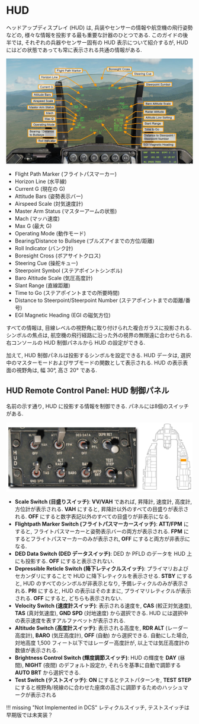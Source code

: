 # HUD

ヘッドアップディスプレイ (HUD) は, 兵装やセンサーの情報や航空機の飛行姿勢などの, 様々な情報を投影する最も重要な計器のひとつである.
このガイドの後半では, それぞれの兵器やセンサー固有の HUD 表示について紹介するが, HUD にはどの状態であっても常に表示される共通の情報がある.

![dcs59-hud_symbols](../images/dcs59-hud_symbols.jpg)

- Flight Path Marker (フライトパスマーカー)
- Horizon Line (水平線)
- Current G (現在の G)
- Attitude Bars (姿勢表示バー)
- Airspeed Scale (対気速度計)
- Master Arm Status (マスターアームの状態)
- Mach (マッハ速度)
- Max G (最大 G)
- Operating Mode (動作モード)
- Bearing/Distance to Bullseye (ブルズアイまでの方位/距離)
- Roll Indicator (バンク計)
- Boresight Cross (ボアサイトクロス)
- Steering Cue (操舵キュー)
- Steerpoint Symbol (ステアポイントシンボル)
- Baro Altitude Scale (気圧高度計)
- Slant Range (直線距離)
- Time to Go (ステアポイントまでの所要時間)
- Distance to Steerpoint/Steerpoint Number (ステアポイントまでの距離/番号)
- EGI Magnetic Heading (EGI の磁気方位)

すべての情報は, 目線レベルの視野角に取り付けられた複合ガラスに投影される.
シンボルの焦点は, 航空機の飛行経路に沿った外の視界の無限遠に合わせられる.
右コンソールの HUD 制御パネルから HUD の設定ができる.

加えて, HUD 制御パネルは投影するシンボルを設定できる.
HUD データは, 選択中のマスターモードおよびサブモードの関数として表示される.
HUD の表示表面の視野角は, 幅 30°, 高さ 20° である.

## HUD Remote Control Panel: HUD 制御パネル

名前の示す通り, HUD に投影する情報を制御できる.
パネルには8個のスイッチがある.

![dcs60-hud_panel](../images/dcs60-hud_panel.jpg)

- **Scale Switch (目盛りスイッチ)**: **VV/VAH** であれば, 昇降計, 速度計, 高度計, 方位計が表示される. **VAH** にすると, 昇降計以外のすべての目盛りが表示される. **OFF** にすると数字表記以外のすべての目盛りが非表示になる.
- **Flightpath Marker Switch (フライトパスマーカースイッチ)**: **ATT/FPM** にすると, フライトパスマーカーと姿勢表示バーの両方が表示される. **FPM** にするとフライトパスマーカーのみが表示され, **OFF** にすると両方が非表示になる.
- **DED Data Switch (DED データスイッチ)**: DED か PFLD のデータを HUD 上にも投影する. **OFF** にすると表示されない.
- **Depressible Reticle Switch (降下レティクルスイッチ)**: プライマリおよびセカンダリにすることで HUD に降下レティクルを表示させる. **STBY** にすると, HUD のすべてのシンボルが非表示となり, 予備レティクルのみが表示される. **PRI** にすると, HUD の表示はそのままに, プライマリレティクルが表示される. **OFF** にすると, どちらも表示されない.
- **Velocity Switch (速度計スイッチ)**: 表示される速度を, **CAS** (較正対気速度), **TAS** (真対気速度), **GND SPD** (対地速度) から選択できる. HUD には選択中の表示速度を表すアルファベットが表示される.
- **Altitude Switch (高度計スイッチ)**: 表示される高度を, **RDR ALT** (レーダー高度計), **BARO** (気圧高度計), **OFF** (自動) から選択できる. 自動にした場合, 対地高度 1,500 フィート以下ではレーダー高度計が, 以上では気圧高度計の数値が表示される.
- **Brightness Control Switch (輝度調節スイッチ)**: HUD の輝度を **DAY** (昼間), **NIGHT** (夜間) のデフォルト設定か, それらを基準に自動で調節する **AUTO BRT** から選択できる.
- **Test Switch (テストスイッチ)**: **ON** にするとテストパターンを, **TEST STEP** にすると視野角/視線のに合わせた座席の高さに調節するためのハッシュマークが表示される

!!! missing "Not Implemented in DCS"
    レティクルスイッチ, テストスイッチは早期版では未実装？
